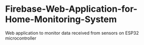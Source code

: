 # Firebase-Web-Application-for-Home-Monitoring-System
Web application to monitor data received from sensors on ESP32 microcontroller
